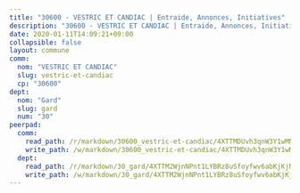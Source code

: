 ```yaml
---
title: "30600 - VESTRIC ET CANDIAC | Entraide, Annonces, Initiatives"
description: "30600 - VESTRIC ET CANDIAC | Entraide, Annonces, Initiatives"
date: 2020-01-11T14:09:21+09:00
collapsible: false
layout: commune
comm:
  nom: "VESTRIC ET CANDIAC"
  slug: vestric-et-candiac
  cp: "30600"
dept:
  nom: "Gard"
  slug: gard
  num: "30"
peerpad:
  comm:
    read_path: /r/markdown/30600_vestric-et-candiac/4XTTMDUvh3qnW3Y1wMNiM1Fj4HACYRX982E3mBYzm8ck7NWc6
    write_path: /w/markdown/30600_vestric-et-candiac/4XTTMDUvh3qnW3Y1wMNiM1Fj4HACYRX982E3mBYzm8ck7NWc6-K3TgULvMH9hbx7LyeidmuUqbNZQpd4RpbniBZ8KdVgv55C6J4FBKXVCJ9Fqz4Yf9Gvc22WGHQpe7589nwj4aRQoH2b81ukGS1nH2r8AdWfNkUqtDYbAtyzSAEgiovWadHpFhZNXG
  dept:
    read_path: /r/markdown/30_gard/4XTTM2WjnNPnt1LYBRz8uSfoyfwv6abKjKjNdBGxuvymmgvkj
    write_path: /w/markdown/30_gard/4XTTM2WjnNPnt1LYBRz8uSfoyfwv6abKjKjNdBGxuvymmgvkj-K3TgUpCvFefN2LRJ7huXqVovWWqmjJgEMWkVs9s4fhfrGjyZZK9z4gxyddycCKs6S9BWFUcJqqZYCKuxj79SWNiGiob7Xchr25rMmkVQhAFrAwBxAqY3T99GTsQfKxLrXrnx3pGK
---
```


